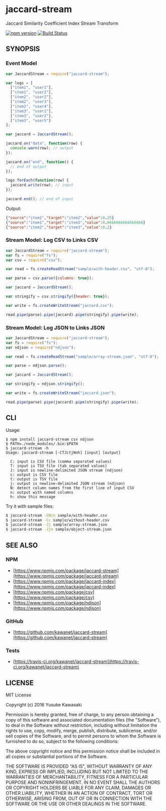 # jaccard-stream

Jaccard Similarity Coefficient Index Stream Transform

[![npm version](https://badge.fury.io/js/jaccard-stream.svg)](http://badge.fury.io/js/jaccard-stream) [![Build Status](https://travis-ci.org/kawanet/jaccard-stream.svg?branch=master)](https://travis-ci.org/kawanet/jaccard-stream)

## SYNOPSIS

### Event Model

```js
var JaccardStream = require("jaccard-stream");

var logs = [
  ["item1", "user1"],
  ["item1", "user2"],
  ["item2", "user2"],
  ["item2", "user3"],
  ["item2", "user4"],
  ["item3", "user1"],
  ["item3", "user2"],
  ["item3", "user5"]
];

var jaccard = JaccardStream();

jaccard.on("data", function(row) {
  console.warn(row); // output
});

jaccard.on("end", function() {
  // end of output
});

logs.forEach(function(row) {
  jaccard.write(row); // input
});

jaccard.end(); // end of input
```

Output:

```json
{"source":"item1","target":"item2","value":0.25}
{"source":"item1","target":"item3","value":0.6666666666666666}
{"source":"item2","target":"item3","value":0.2}
```

### Stream Model: Log CSV to Links CSV

```js
var JaccardStream = require("jaccard-stream");
var fs = require("fs");
var csv = require("csv");

var read = fs.createReadStream("sample/with-header.csv", "utf-8");

var parse = csv.parse({columns: true});

var jaccard = JaccardStream();

var stringify = csv.stringify({header: true});

var write = fs.createWriteStream("jaccard.csv");

read.pipe(parse).pipe(jaccard).pipe(stringify).pipe(write);
```

### Stream Model: Log JSON to Links JSON

```js
var JaccardStream = require("jaccard-stream");
var fs = require("fs");
var ndjson = require("ndjson");

var read = fs.createReadStream("sample/array-stream.json", "utf-8");

var parse = ndjson.parse();

var jaccard = JaccardStream();

var stringify = ndjson.stringify();

var write = fs.createWriteStream("jaccard.json");

read.pipe(parse).pipe(jaccard).pipe(stringify).pipe(write);
```

## CLI

Usage:

```
$ npm install jaccard-stream csv ndjson
$ PATH=./node_modules/.bin:$PATH
$ jaccard-stream -h
Usage: jaccard-stream [-CTJctjNnh] [input] [output]

  C: input is CSV file (comma separated values)
  T: input is TSV file (tab separated values)
  J: input is newline-delimited JSON stream (ndjson)
  c: output is CSV file
  t: output is TSV file
  j: output is newline-delimited JSON stream (ndjson)
  N: detect column names from the first line of input CSV
  n: output with named columns
  h: show this message
```

Try it with sample files:

```sh
$ jaccard-stream -CNcn sample/with-header.csv
$ jaccard-stream -Cc sample/without-header.csv
$ jaccard-stream -Jj sample/array-stream.json 
$ jaccard-stream -Jjn sample/object-stream.json 
```

## SEE ALSO

### NPM

- [https://www.npmjs.com/package/jaccard-stream](https://www.npmjs.com/package/jaccard-stream)
- [https://www.npmjs.com/package/jaccard-index](https://www.npmjs.com/package/jaccard-index)
- [https://www.npmjs.com/package/csv](https://www.npmjs.com/package/csv)
- [https://www.npmjs.com/package/ndjson](https://www.npmjs.com/package/ndjson)

### GitHub

- [https://github.com/kawanet/jaccard-stream](https://github.com/kawanet/jaccard-stream)

### Tests

- [https://travis-ci.org/kawanet/jaccard-stream](https://travis-ci.org/kawanet/jaccard-stream)

## LICENSE

MIT License

Copyright (c) 2016 Yusuke Kawasaki

Permission is hereby granted, free of charge, to any person obtaining a copy
of this software and associated documentation files (the "Software"), to deal
in the Software without restriction, including without limitation the rights
to use, copy, modify, merge, publish, distribute, sublicense, and/or sell
copies of the Software, and to permit persons to whom the Software is
furnished to do so, subject to the following conditions:

The above copyright notice and this permission notice shall be included in all
copies or substantial portions of the Software.

THE SOFTWARE IS PROVIDED "AS IS", WITHOUT WARRANTY OF ANY KIND, EXPRESS OR
IMPLIED, INCLUDING BUT NOT LIMITED TO THE WARRANTIES OF MERCHANTABILITY,
FITNESS FOR A PARTICULAR PURPOSE AND NONINFRINGEMENT. IN NO EVENT SHALL THE
AUTHORS OR COPYRIGHT HOLDERS BE LIABLE FOR ANY CLAIM, DAMAGES OR OTHER
LIABILITY, WHETHER IN AN ACTION OF CONTRACT, TORT OR OTHERWISE, ARISING FROM,
OUT OF OR IN CONNECTION WITH THE SOFTWARE OR THE USE OR OTHER DEALINGS IN THE
SOFTWARE.
